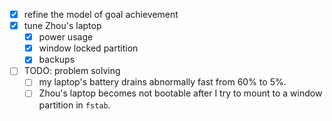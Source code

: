 - [x] refine the model of goal achievement
- [x] tune Zhou's laptop
    - [x] power usage
    - [x] window locked partition
    - [x] backups
- [ ] TODO: problem solving
    - [ ] my laptop's battery drains abnormally fast from 60% to 5%.
    - [ ] Zhou's laptop becomes not bootable after I try to mount to a window partition in `fstab`. 